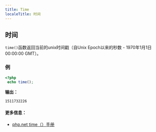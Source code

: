 ```yaml
---
title: Time
localeTitle: 时间
---
```

## 时间

`time()`函数返回当前的unix时间戳（自Unix Epoch以来的秒数 - 1970年1月1日00:00:00 GMT）。

### 例

```php
<?php 
 echo time(); 
```

**输出：**

```text
1511732226 
```

#### 更多信息：

*   [php.net time（）手册](https://secure.php.net/manual/en/function.time.php)
